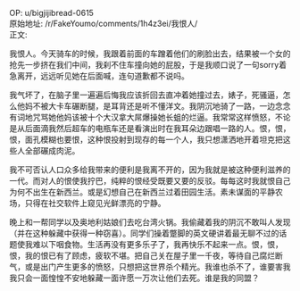 
OP: u/bigjijibread-0615  
原始地址: /r/FakeYoumo/comments/1h4z3ei/我恨人/  
正文:  


我恨人。今天骑车的时候，我跟着前面的车蹭着他们的刷脸出去，结果被一个女的抢先一步挤在我们中间，我刹不住车撞向她的屁股，于是我顺口说了一句sorry着急离开，远远听见她在后面喊，连句道歉都不说吗。

我气坏了，在脑子里一遍遍后悔我应该折回去直冲着她撞过去，婊子，死骚逼，怎么他妈不被大卡车碾断腿，是耳背还是听不懂洋文。我阴沉地骑了一路，一边念念有词地咒骂她他妈该被十个大汉拿大屌爆操她长蛆的烂逼。我常常这样愤怒，不论是从后面滴我然后超车的电瓶车还是看演出时在我耳朵边跟唱一路的人。恨，恨，恨，面孔模糊也要恨，这种恨投射到现存的每一个人，我只想潇洒地开着坦克把这些人全部碾成肉泥。

我不可否认人口众多给我带来的便利是我离不开的，因为我就是被这种便利滋养的一代。而对人的恨使我拧巴，纯粹的恨经受既要又要的反驳。每每这时我就恨自己为何不出生在新西兰。或是幻想自己在新西兰过着田园生活。素未谋面的平静农场，只得在社交软件上窥见光鲜漂亮的宁静。

晚上和一帮同学以及奥地利姑娘们去吃台湾火锅。我偷藏着我的阴沉不敢叫人发现（并在这种躲藏中获得一种窃喜）。同学们操着蹩脚的英文硬讲着最无聊不过的话题使我难以下咽食物。生活再没有更多乐子了，我再快乐不起来一点。恨，恨，恨，我的恨已有了顾虑，疲软不堪。把自己关在屋子里一千夜，等待自己腐烂断气，或是出门产生更多的愤怒，只想把这世界杀个精光。我谁也杀不了，谁要害我我只会一面惶惶不安地躲藏一面许愿一万次让他们去死。谁是我的同盟？
